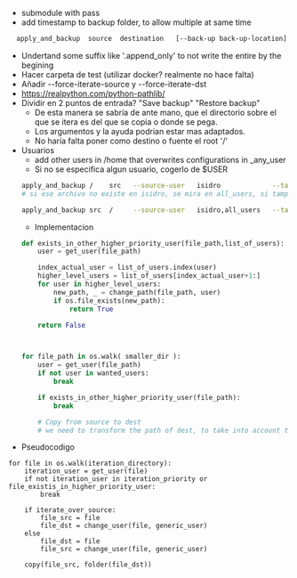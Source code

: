 - submodule with pass
- add timestamp to backup folder, to allow multiple at same time
```bash  
  apply_and_backup  source  destination   [--back-up back-up-location] [ --source-user  user1  [..] ]  [--target-user user]]  [--dry-run]  [--ask-before]   [--copy-all-from-source]
```
- Undertand some suffix like '.append_only' to not write the entire by the begining
- Hacer carpeta de test (utilizar docker? realmente no hace falta)
- Añadir --force-iterate-source y --force-iterate-dst
- https://realpython.com/python-pathlib/
- Dividir en 2 puntos de entrada?  "Save backup" "Restore backup"
    - De esta manera se sabría de ante mano, que el directorio sobre el que se itera es del que se copia o donde se pega. 
    - Los argumentos y la ayuda podrian estar mas adaptados.
    - No haría falta poner como destino o fuente el root '/'
- Usuarios
    - add other users in /home that overwrites configurations in \_any_user
    - Si no se especifica algun usuario, cogerlo de $USER 
    ```bash
    apply_and_backup /    src   --source-user   isidro             --target-user   isidro,all_users 
    # si ese archivo no existe en isidro, se mira en all_users, si tampoco existe, no se copia
    
    apply_and_backup src  /     --source-user   isidro,all_users   --target-user   isidro
    ```
    - Implementacion
    ```python
    def exists_in_other_higher_priority_user(file_path,list_of_users):
        user = get_user(file_path)
    
        index_actual_user = list_of_users.index(user)
        higher_level_users = list_of_users[index_actual_user+1:]
        for user in higher_level_users:
            new_path, _ = change_path(file_path, user) 
            if os.file_exists(new_path):
                return True
    
        return False
    
    
    
    for file_path in os.walk( smaller_dir ):
        user = get_user(file_path)
        if not user in wanted_users:
            break
    
        if exists_in_other_higher_priority_user(file_path):
            break
    
        # Copy from source to dest
        # we need to transform the path of dest, to take into account the users
    ```
- Pseudocodigo
```
for file in os.walk(iteration_directory):
    iteration_user = get_user(file)
    if not iteration_user in iteration_priority or file_existis_in_higher_priority_user:
        break

    if iterate_over_source:
        file_src = file
        file_dst = change_user(file, generic_user)
    else
        file_dst = file
        file_src = change_user(file, generic_user)

    copy(file_src, folder(file_dst))
```
